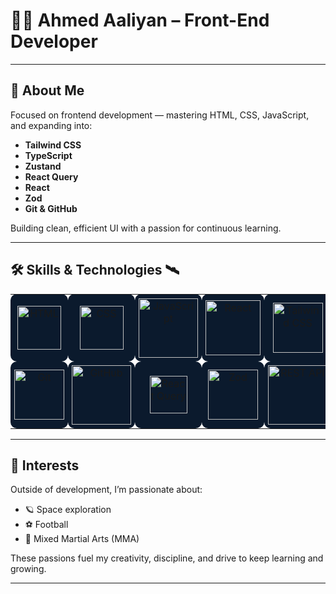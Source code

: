 # 👨‍🚀 Ahmed Aaliyan – Front-End Developer



---

## 👋 About Me

Focused on frontend development — mastering HTML, CSS, JavaScript, and expanding into:

- **Tailwind CSS**  
- **TypeScript**  
- **Zustand**  
- **React Query**  
- **React**  
- **Zod**  
- **Git & GitHub**

Building clean, efficient UI with a passion for continuous learning.

---

## 🛠️ Skills & Technologies 🛰️

<table>
  <tr>
    <td align="center" width="120" style="background:#0b1a2d; border-radius:10px; padding:6px;">
      <img src="https://media4.giphy.com/media/v1.Y2lkPTc5MGI3NjExejh1cmpwMnd2Y2lxeGxpNDR6MGtjejVoMWUybHUzNTg2c2NtY210NCZlcD12MV9pbnRlcm5hbF9naWZfYnlfaWQmY3Q9cw/mfjpjOi8HXDteWlTbY/giphy.gif" alt="HTML" height="70" />
    </td>
    <td align="center" width="120" style="background:#0b1a2d; border-radius:10px; padding:6px;">
      <img src="https://media0.giphy.com/media/v1.Y2lkPTc5MGI3NjExOWVwbTdsODNzM3h4a2s5NzA2N2x1cW5rY2w0Y2NyMmk1MXRycTJxNiZlcD12MV9pbnRlcm5hbF9naWZfYnlfaWQmY3Q9cw/VgpN5K7VTbIfUhk8Od/giphy.gif" alt="CSS" height="70" />
    </td>
    <td align="center" width="120" style="background:#0b1a2d; border-radius:10px; padding:6px;">
      <img src="https://camo.githubusercontent.com/9f44b299b7e1173e15c41a2bb04863ca5e78c81ab947283d3b6f6475871b8f60/68747470733a2f2f74656368737461636b2d67656e657261746f722e76657263656c2e6170702f6a732d69636f6e2e737667" alt="JavaScript" height="95" />
    </td>
    <td align="center" width="120" style="background:#0b1a2d; border-radius:10px; padding:6px;">
      <img src="https://media4.giphy.com/media/v1.Y2lkPTc5MGI3NjExdzVuaGJqcWphNTlsMTNmanpzZ3dyODZ5cndtbXg0MG1mZDFsdzQ2dyZlcD12MV9pbnRlcm5hbF9naWZfYnlfaWQmY3Q9cw/dvwChllrKozgBzskko/giphy.gif" alt="React" height="88" />
    </td>
    <td align="center" width="120" style="background:#0b1a2d; border-radius:10px; padding:6px;">
      <img src="https://media2.giphy.com/media/v1.Y2lkPTc5MGI3NjExMmFybDc2M3M5aDh2ZTliZ3ZwMWU4YWFvN29hN2oyYjRueG1vdjlpeSZlcD12MV9pbnRlcm5hbF9naWZfYnlfaWQmY3Q9cw/honZ5F0oKKxZfaELyi/giphy.gif" alt="Tailwind CSS" height="80" />
    </td>
    <td align="center" width="120" style="background:#0b1a2d; border-radius:10px; padding:6px;">
      <img src="https://media0.giphy.com/media/v1.Y2lkPTc5MGI3NjExMnV6NTQ4cDljOHdhN3NuZDdoNTE4bWx4OG96NDdjZGEwbnN1Y283byZlcD12MV9pbnRlcm5hbF9naWZfYnlfaWQmY3Q9cw/wJ3soNxg9bETCd0f2J/giphy.gif" alt="TypeScript" height="80" />
    </td>
    <td align="center" width="120" style="background:#0b1a2d; border-radius:10px; padding:6px;">
      <img src="" alt="Zustand" height="80" />
    </td>
  </tr>
  <tr>
    <td align="center" width="120" style="background:#0b1a2d; border-radius:10px; padding:6px;">
      <img src="" alt="Git" height="80" />
    </td>
    <td align="center" width="120" style="background:#0b1a2d; border-radius:10px; padding:6px;">
      <img src="https://media4.giphy.com/media/v1.Y2lkPTc5MGI3NjExYXlkaWVkaTNsbTlmOGQwem56aTJqbTBiMTMybTZzdWg0MG8ybzhiOCZlcD12MV9pbnRlcm5hbF9naWZfYnlfaWQmY3Q9cw/1sECtfCfV1ROlUUk0b/giphy.gif" alt="GitHub" height="95" />
    </td>
    <td align="center" width="120" style="background:#0b1a2d; border-radius:10px; padding:6px;">
      <img src="https://media4.giphy.com/media/v1.Y2lkPTc5MGI3NjExcmd1amR2NzRldjNjbTZqY2JiOTVpMjFlMjk5YjIwMzFmZTFsM3d4bSZlcD12MV9pbnRlcm5hbF9naWZfYnlfaWQmY3Q9cw/7hySyjrTYYLSorToiT/giphy.gif" alt="React Query" height="60" />
    </td>
    <td align="center" width="120" style="background:#0b1a2d; border-radius:10px; padding:6px;">
      <img src="" alt="Zod" height="80" />
    </td>
    <td align="center" width="120" style="background:#0b1a2d; border-radius:10px; padding:6px;">
      <img src="https://camo.githubusercontent.com/baded9c49142c6eba68bc067e0d4b7c06db95b2b359eb048ff2112ff08686f06/68747470733a2f2f74656368737461636b2d67656e657261746f722e76657263656c2e6170702f726573746170692d69636f6e2e737667" alt="REST API" height="95" />
    </td>
    <td align="center" width="120" style="background:#0b1a2d; border-radius:10px; padding:6px;">
      <img src="https://media0.giphy.com/media/v1.Y2lkPTc5MGI3NjExZjYybTQ3aXJwaG5kNnUwdW14anJ1d3N5Y2tpbW00OTJwcmMwdWtqdyZlcD12MV9pbnRlcm5hbF9naWZfYnlfaWQmY3Q9cw/b3lpIxZ56rh2BcYfha/giphy.gif" alt="Firebase" height="80" />
    </td>
    <td></td>
  </tr>
</table>

---

## 🌌 Interests

Outside of development, I’m passionate about:

- 🪐 Space exploration
- ⚽ Football
- 🥋 Mixed Martial Arts (MMA)

These passions fuel my creativity, discipline, and drive to keep learning and growing.

---

